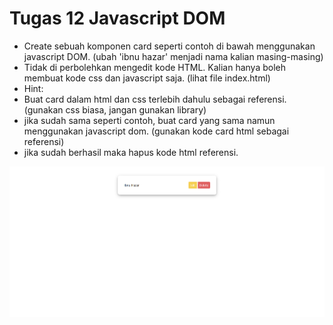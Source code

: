 # Tugas 12 Javascript DOM

- Create sebuah komponen card seperti contoh di bawah menggunakan javascript DOM. (ubah 'ibnu hazar' menjadi nama kalian masing-masing)
- Tidak di perbolehkan mengedit kode HTML. Kalian hanya boleh membuat kode css dan javascript saja. (lihat file index.html)
- Hint:
- Buat card dalam html dan css terlebih dahulu sebagai referensi. (gunakan css biasa, jangan gunakan library)
- jika sudah sama seperti contoh, buat card yang sama namun menggunakan javascript dom. (gunakan kode card html sebagai referensi)
- jika sudah berhasil maka hapus kode html referensi.

![plot](./tugas-12.png)
